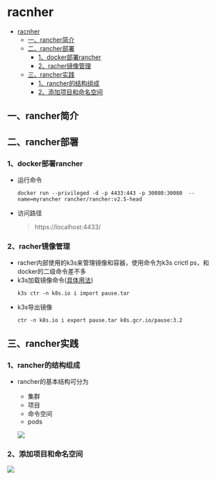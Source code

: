 # racnher

- [racnher](#racnher)
  - [一、rancher简介](#一rancher简介)
  - [二、rancher部署](#二rancher部署)
    - [1、docker部署rancher](#1docker部署rancher)
    - [2、racher镜像管理](#2racher镜像管理)
  - [三、rancher实践](#三rancher实践)
    - [1、rancher的结构组成](#1rancher的结构组成)
    - [2、添加项目和命名空间](#2添加项目和命名空间)

## 一、rancher简介

## 二、rancher部署
### 1、docker部署rancher
- 运行命令
  ```shell
  docker run --privileged -d -p 4433:443 -p 30080:30080  --name=myrancher rancher/rancher:v2.5-head
  ```
- 访问路径
  > https://localhost:4433/

### 2、racher镜像管理
- racher内部使用的k3s来管理镜像和容器，使用命令为k3s crictl ps，和docker的二级命令差不多
- k3s加载镜像命令([具体用法](https://blog.csdn.net/tongzidane/article/details/114587138)) 
  ```shell
  k3s ctr -n k8s.io i import pause.tar
  ```
- k3s导出镜像
  ```shell
  ctr -n k8s.io i export pause.tar k8s.gcr.io/pause:3.2
  ```

## 三、rancher实践
### 1、rancher的结构组成
- rancher的基本结构可分为
  - 集群
  - 项目
  - 命令空间
  - pods  

  ![](https://gitee.com/jingxuanye/yjx-pictures/raw/master/pic/20210407162024.png)

### 2、添加项目和命名空间
![](https://gitee.com/jingxuanye/yjx-pictures/raw/master/pic/20210407161705.png)